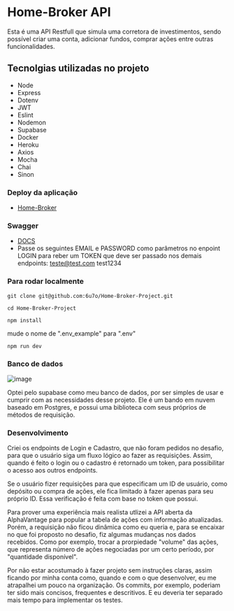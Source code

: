 
# Home-Broker API

Esta é uma API Restfull que simula uma corretora de investimentos, sendo possível criar uma conta, adicionar fundos, comprar ações entre outras funcionalidades.


## Tecnolgias utilizadas no projeto

- Node
- Express
- Dotenv
- JWT
- Eslint
- Nodemon
- Supabase
- Docker
- Heroku
- Axios
- Mocha
- Chai
- Sinon



### Deploy da aplicação
 - [Home-Broker](https://home-broker.herokuapp.com)

### Swagger
 - [DOCS](https://home-broker.herokuapp.com/docs/)
 - Passe os seguintes EMAIL e PASSWORD como parâmetros no enpoint LOGIN para reber um TOKEN que deve ser passado nos demais endpoints:
 teste@test.com
 test1234

### Para rodar localmente
```
git clone git@github.com:6u7o/Home-Broker-Project.git
```
```
cd Home-Broker-Project
```
```
npm install
```

mude o nome de ".env_example" para ".env"

```
npm run dev
```

 
### Banco de dados
![image](https://user-images.githubusercontent.com/92962445/180678206-0cb823ea-4640-4eb5-8a81-e65c615d044d.png)

Optei pelo supabase como meu banco de dados, por ser simples de usar e cumprir com as necessidades desse projeto. Ele é um bando em nuvem baseado em Postgres, e possui uma biblioteca com seus próprios de métodos de requisição.

### Desenvolvimento
  Criei os endpoints de Login e Cadastro, que não foram pedidos no desafio, para que o usuário siga um fluxo lógico ao fazer as requisições. Assim, quando é feito o login ou o cadastro é retornado um token, para possibilitar o acesso aos outros endpoints.
  
  Se o usuário fizer requisições para que especificam um ID de usuário, como depósito ou compra de ações, ele fica limitado à fazer apenas para seu próprio ID. Essa verificação é feita com base no token que possui.
  
  Para prover uma experiência mais realista utlizei a API aberta da AlphaVantage para popular a tabela de ações com informação atualizadas. Porém, a requisição não ficou dinâmica como eu queria e, para se encaixar no que foi proposto no desafio, fiz algumas mudanças nos dados recebidos. Como por exemplo, trocar a prorpiedade "volume" das ações, que representa número de ações negociadas por um certo período, por "quantidade disponível". 
  
  Por não estar acostumado à fazer projeto sem instruções claras, assim ficando por minha conta como, quando e com o que desenvolver, eu me atrapalhei um pouco na organização. Os commits, por exemplo, poderiam ter sido mais concisos, frequentes e descritivos. E eu deveria ter separado mais tempo para implementar os testes.
